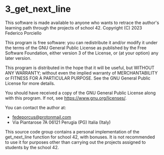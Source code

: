# 3_get_next_line

This software is made available to anyone who wants to retrace the 
author's learning path through the projects of school 42.
Copyright (C) 2023  Federico Porciello

This program is free software: you can redistribute it and/or modify
it under the terms of the GNU General Public License as published by
the Free Software Foundation, either version 3 of the License, or
(at your option) any later version.

This program is distributed in the hope that it will be useful,
but WITHOUT ANY WARRANTY; without even the implied warranty of
MERCHANTABILITY or FITNESS FOR A PARTICULAR PURPOSE.  See the
GNU General Public License for more details.

You should have received a copy of the GNU General Public License
along with this program.  If not, see <https://www.gnu.org/licenses/>.

You can contact the author at: 
- fedeporcus@protonmail.com
- Via Piantarose 7A 06121 Perugia (PG) Italia (Italy)

This source code group contains a personal implementation of the get_next_line function for school 42, with
bonuses. It is not recommended to use it for purposes other than carrying out the projects
assigned to students by the school 42.
